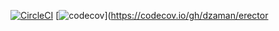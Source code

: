 [![CircleCI](https://img.shields.io/circleci/build/github/dzaman/erector)](https://circleci.com/gh/dzaman/erector) [![codecov](https://img.shields.io/codecov/c/github/dzaman/erector)](https://codecov.io/gh/dzaman/erector

